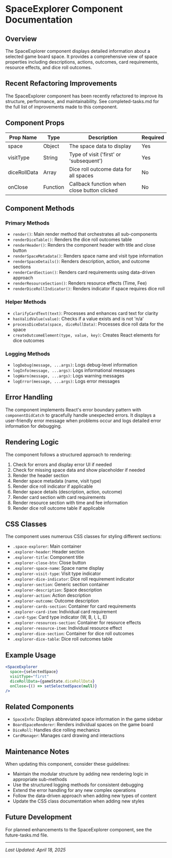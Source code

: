 # SpaceExplorer Component Documentation

## Overview
The SpaceExplorer component displays detailed information about a selected game board space. It provides a comprehensive view of space properties including descriptions, actions, outcomes, card requirements, resource effects, and dice roll outcomes.

## Recent Refactoring Improvements
The SpaceExplorer component has been recently refactored to improve its structure, performance, and maintainability. See completed-tasks.md for the full list of improvements made to this component.

## Component Props

| Prop Name     | Type     | Description                                 | Required |
|---------------|----------|---------------------------------------------|----------|
| space         | Object   | The space data to display                   | Yes      |
| visitType     | String   | Type of visit ('first' or 'subsequent')     | Yes      |
| diceRollData  | Array    | Dice roll outcome data for all spaces       | No       |
| onClose       | Function | Callback function when close button clicked | No       |

## Component Methods

### Primary Methods
- `render()`: Main render method that orchestrates all sub-components
- `renderDiceTable()`: Renders the dice roll outcomes table
- `renderHeader()`: Renders the component header with title and close button
- `renderSpaceMetadata()`: Renders space name and visit type information
- `renderSpaceDetails()`: Renders description, action, and outcome sections
- `renderCardSection()`: Renders card requirements using data-driven approach
- `renderResourceSection()`: Renders resource effects (Time, Fee)
- `renderDiceRollIndicator()`: Renders indicator if space requires dice roll

### Helper Methods
- `clarifyCardText(text)`: Processes and enhances card text for clarity
- `hasValidValue(value)`: Checks if a value exists and is not 'n/a'
- `processDiceData(space, diceRollData)`: Processes dice roll data for the space
- `createOutcomeElement(type, value, key)`: Creates React elements for dice outcomes

### Logging Methods
- `logDebug(message, ...args)`: Logs debug-level information
- `logInfo(message, ...args)`: Logs informational messages
- `logWarn(message, ...args)`: Logs warning messages
- `logError(message, ...args)`: Logs error messages

## Error Handling
The component implements React's error boundary pattern with `componentDidCatch` to gracefully handle unexpected errors. It displays a user-friendly error message when problems occur and logs detailed error information for debugging.

## Rendering Logic
The component follows a structured approach to rendering:

1. Check for errors and display error UI if needed
2. Check for missing space data and show placeholder if needed
3. Render the header section
4. Render space metadata (name, visit type)
5. Render dice roll indicator if applicable
6. Render space details (description, action, outcome)
7. Render card section with card requirements
8. Render resource section with time and fee information
9. Render dice roll outcome table if applicable

## CSS Classes
The component uses numerous CSS classes for styling different sections:

- `.space-explorer`: Main container
- `.explorer-header`: Header section
- `.explorer-title`: Component title
- `.explorer-close-btn`: Close button
- `.explorer-space-name`: Space name display
- `.explorer-visit-type`: Visit type indicator
- `.explorer-dice-indicator`: Dice roll requirement indicator
- `.explorer-section`: Generic section container
- `.explorer-description`: Space description
- `.explorer-action`: Action description
- `.explorer-outcome`: Outcome description
- `.explorer-cards-section`: Container for card requirements
- `.explorer-card-item`: Individual card requirement
- `.card-type`: Card type indicator (W, B, I, L, E)
- `.explorer-resources-section`: Container for resource effects
- `.explorer-resource-item`: Individual resource effect
- `.explorer-dice-section`: Container for dice roll outcomes
- `.explorer-dice-table`: Dice roll outcomes table

## Example Usage
```jsx
<SpaceExplorer
  space={selectedSpace}
  visitType="first"
  diceRollData={gameState.diceRollData}
  onClose={() => setSelectedSpace(null)}
/>
```

## Related Components
- `SpaceInfo`: Displays abbreviated space information in the game sidebar
- `BoardSpaceRenderer`: Renders individual spaces on the game board
- `DiceRoll`: Handles dice rolling mechanics
- `CardManager`: Manages card drawing and interactions

## Maintenance Notes
When updating this component, consider these guidelines:

- Maintain the modular structure by adding new rendering logic in appropriate sub-methods
- Use the structured logging methods for consistent debugging
- Extend the error handling for any new complex operations
- Follow the data-driven approach when adding new types of content
- Update the CSS class documentation when adding new styles

## Future Development

For planned enhancements to the SpaceExplorer component, see the future-tasks.md file.

---

*Last Updated: April 18, 2025*